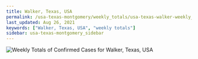 ```yaml
---
title: Walker, Texas, USA
permalink: /usa-texas-montgomery/weekly_totals/usa-texas-walker-weekly_totals.html
last_updated: Aug 26, 2021
keywords: ["Walker, Texas, USA", "weekly totals"]
sidebar: usa-texas-montgomery_sidebar
---
```


![Weekly Totals of Confirmed Cases for Walker, Texas, USA](/covid_tracker/images/graphs/usa-texas-walker-weekly_totals_graph.png)
